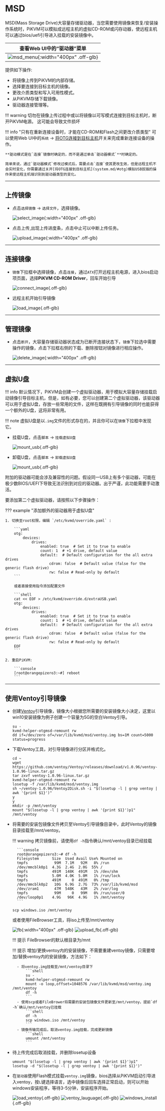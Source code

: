 # MSD

MSD(Mass Storage Drive)大容量存储驱动器，当您需要使用镜像来恢复/安装操作系统时，PiKVM可以模拟成远程主机的虚拟CD-ROM或闪存动器，使远程主机可以通过bios/uefi引导进入挂载的安装镜像中。

| 查看Web UI中的“驱动器”菜单 |
|----------------------------------------|
| ![msd_menu](img/msd/msd_menu.jpg){:width="400px" .off-glb} |

提供如下操作:

- 将镜像上传到PiKVM的内部存储。
- 选择要连接到目标主机的镜像。
- 更改介质类型和写入可用性模式。
- 从PiKVM存储下载镜像。
- 驱动器连接管理等。

!!! warning
    切勿在镜像上传过程中或以将镜像以可写模式连接到目标主机时，断开PiKVM电源。
    这可能会导致文件损坏

<!-- !!! info "CD-ROM 最大镜像大小为2.2GB"
    这是由于[Linux内核限制](https://github.com/pikvm/pikvm/issues/322)，
    导致PiKVM无法模拟DVD驱动器。
    若要使用更大的启动镜像，请使用Flash驱动器模拟。
    如果无法做到这一点(例如有的镜像不支持Flash驱动引导，比如Windows安装iso)，
    你可以试试[这个方法](#ventoy)。 -->

!!! info "只有在重新连接设备时，才能在CD-ROM和Flash之间更改介质类型"
    可以使用Web UI中的`系统` -> [将OTG连接到目标主机](system.md/#otg)开关来完成重新连接设备的操作。

    **驱动模式是在`连接`镜像时确定的，而不是通过单击`驱动器模式`**时确定的。

    简单来说，通过`驱动器模式`修改过模式后，需要点击`连接`使其更改生效，但是远程主机不会实时变化，你需要通过关开[将OTG连接到目标主机](system.md/#otg)模拟USB拔插的操作来使远程主机端识别到驱动器类型的变化。

-----

## 上传镜像

- 点击`选择镜像` -> `选择文件`，选择镜像。

    ![select_image](img/msd/select_image.jpg){:width="400px" .off-glb}

- 点击上传,出现上传进度条，点击中止可以中断上传任务。

    ![upload_image](img/msd/upload_image.jpg){:width="400px" .off-glb}

-----

## 连接镜像

- `镜像`下拉框中选择镜像，点击`连接`，通过`ATX`打开远程主机电源，进入bios启动项页面，选择**PiKVM CD-ROM Driver**，回车开始引导

    ![connect_image](img/msd/connect_image.jpg){.off-glb}

- 远程主机开始引导镜像

    ![load_image](img/msd/load_image.jpg){.off-glb}

-----

## 管理镜像

- 点击`断开`，大容量存储驱动器状态成为已断开连接状态下，`镜像`下拉选中需要操作的镜像，点击下拉框右侧的下载、删除按钮对镜像进行相应操作。

    ![delete_image](img/msd/delete_image.jpg){:width="400px" .off-glb}

-----

## 虚拟U盘

!!! info
    默认情况下，PiKVM会创建一个虚拟驱动器，用于模拟大容量存储挂载启动镜像引导目标主机，但是，如有必要，您可以创建第二个虚拟驱动器，该驱动器可以用于虚拟U盘，存放一些常用的文件，这样在既拥有引导镜像的同时也能获得一个额外的U盘，这将非常有用。

!!! note
    虚拟U盘是以`.img`文件的形式存在的，并且你可以在`镜像`下拉框中发现它。

- 挂载U盘，点击`脚本` -> `挂载虚拟U盘`

    ![mount_usb](img/msd/mount_usb.jpg){.off-glb}

- 卸载U盘，点击`脚本` -> `卸载虚拟U盘`

    ![mount_usb](img/msd/mount_usb.jpg){.off-glb}

附加的驱动器可能会涉及兼容性的问题。假设同一USB上有多个驱动器，可能在极少数BIOS/UEFI下导致无法识别到对应的驱动器。出于严谨，此功能需要手动激活。

要添加第二个虚拟驱动器，请按照以下步骤操作：

??? example "添加额外的驱动器用于虚拟U盘"

    1. 切换至root权限，编辑 `/etc/kvmd/override.yaml` :

        ```yaml
        otg:
            devices:
                drives:
                    enabled: true  # Set it to true to enable
                    count: 1  # +1 drive, default value
                    default:  # Default configuration for the all extra drives
                        cdrom: false  # Default value (false for the generic flash drive)
                        rw: false # Read-only by default
        ```

        或者直接使用指令添加配置文件

        ```shell
        cat << EOF > /etc/kvmd/override.d/extraUSB.yaml
        otg:
            devices:
                drives:
                    enabled: true  # Set it to true to enable
                    count: 1  # +1 drive, default value
                    default:  # Default configuration for the all extra drives
                        cdrom: false  # Default value (false for the generic flash drive)
                        rw: false # Read-only by default
        EOF
        ```

    2. 重启PiKVM:

        ```console
        [root@orangepizero3:~#] reboot
        ```

-----

## 使用Ventoy引导镜像

- 创建[Ventoy](https://www.ventoy.net/cn/index.html)引导镜像，镜像大小根据您所需要的安装镜像大小决定，这里以win10安装镜像为例子创建一个容量为5G的空白Ventoy引导。

    ```shell
    su -
    kvmd-helper-otgmsd-remount rw
    dd if=/dev/zero of=/var/lib/kvmd/msd/ventoy.img bs=1M count=5000 status=progress
    ```

- 下载Ventoy工具，对引导镜像进行分区并格式化。

    ```shell
    cd ~
    wget https://github.com/ventoy/Ventoy/releases/download/v1.0.96/ventoy-1.0.96-linux.tar.gz
    tar zxvf ventoy-1.0.96-linux.tar.gz
    kvmd-helper-otgmsd-remount rw
    losetup -f /var/lib/kvmd/msd/ventoy.img
    sh ~/ventoy-1.0.96/Ventoy2Disk.sh -i "$(losetup -l | grep ventoy | awk '{print $1}')"
    y
    y
    mkdir -p /mnt/ventoy
    mount "$(losetup -l | grep ventoy | awk '{print $1}')p1" /mnt/ventoy
    ```

- 将需要的安装包镜像文件拷贝至Ventoy引导镜像目录中，此时Ventoy的镜像目录挂载至/mnt/ventoy。

    !!! warning
        拷贝镜像前，请使用`df -h`指令确认/mnt/ventoy目录已经挂载

        ```console
        root@orangepizero3:~# df -h
        Filesystem      Size  Used Avail Use% Mounted on
        tmpfs            99M  7.1M   92M   8% /run
        /dev/mmcblk0p1  4.3G  2.4G  2.0G  55% /
        tmpfs           491M  148K  491M   1% /dev/shm
        tmpfs           5.0M  4.0K  5.0M   1% /run/lock
        tmpfs           491M     0  491M   0% /tmp
        /dev/mmcblk0p2   10G  6.9G  2.7G  73% /var/lib/kvmd/msd
        /dev/zram1       47M  548K   43M   2% /var/log
        tmpfs            99M     0   99M   0% /run/user/0
        /dev/loop0p1    4.9G   96K  4.9G   1% /mnt/ventoy
        ```

    ```shell
    scp windows.iso /mnt/ventoy
    ```

    或者使用FileBrowser工具，将iso上传至/mnt/ventoy

    ![fb](img/msd/fb.jpg){:width="400px" .off-glb}
    ![upload_fb](img/msd/upload_fb.jpg){.off-glb}

    !!! 提示
        FileBrowser的默认根目录为/mnt

    !!! 提示
        增加/更换ventoy内的安装镜像，不需要重建ventoy镜像，只需要增加/替换ventoy内的安装镜像，方法如下：

        - 将ventoy.img挂载至/mnt/ventoy目录下
            ```shell
            su -
            kvmd-helper-otgmsd-remount rw
            mount -o loop,offset=1048576 /var/lib/kvmd/msd/ventoy.img /mnt/ventoy
            df -h
            ```
        - 使用scp或者FileBrower将需要的安装包镜像文件更新至/mnt/ventoy，提前`df -h`确认/mnt/ventoy已挂载
            ```shell
            df -h
            scp windows.iso /mnt/ventoy
            ```
        - 镜像传输完成后，取消ventoy.img挂载，完成更新镜像
            ```shell
            umount /mnt/ventoy
            ```

- 待上传完成后取消挂载，并删除losetup设备

    ```shell
    umount "$(losetup -l | grep ventoy | awk '{print $1}')p1"
    losetup -d "$(losetup -l | grep ventoy | awk '{print $1}')"
    ```

- 在`驱动器`使用Flash模式挂载`ventoy.img`镜像，bios选择从PiKVM启动引导进入ventoy，按`L`键选择语言，选中镜像后回车选择正常启动，则可以开始windows安装程序，等待3-5分钟，安装程序开始。

    ![load_ventoy](img/msd/load_ventoy.jpg){.off-glb}
    ![ventoy_lauguage](img/msd/ventoy_lauguage.jpg){.off-glb}
    ![windows_install](img/msd/windows_install.jpg){.off-glb}
